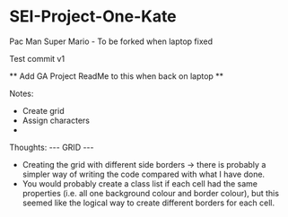 # SEI-Project-One-Kate
Pac Man Super Mario - To be forked when laptop fixed

Test commit v1


** Add GA Project ReadMe to this when back on laptop **

Notes:
- Create grid
- Assign characters
-


Thoughts:
--- GRID ---
- Creating the grid with different side borders -> there is probably a simpler way of writing the code compared with what I have done.
- You would probably create a class list if each cell had the same properties (i.e. all one background colour and border colour), but this seemed like the logical way to create different borders for each cell.
